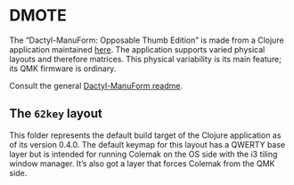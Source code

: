 DMOTE
======

The “Dactyl-ManuForm: Opposable Thumb Edition” is made from a Clojure
application maintained [here](https://github.com/veikman/dactyl-keyboard).
The application supports varied physical layouts and therefore matrices.
This physical variability is its main feature; its QMK firmware is ordinary.

Consult the general [Dactyl-ManuForm readme](../readme.md).

## The `62key` layout

This folder represents the default build target of the Clojure application
as of its version 0.4.0. The default keymap for this layout has a QWERTY base
layer but is intended for running Colemak on the OS side with the i3 tiling
window manager. It’s also got a layer that forces Colemak from the QMK side.

